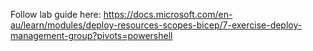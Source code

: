 Follow lab guide here: https://docs.microsoft.com/en-au/learn/modules/deploy-resources-scopes-bicep/7-exercise-deploy-management-group?pivots=powershell
